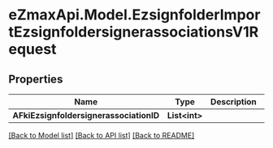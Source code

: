 
# eZmaxApi.Model.EzsignfolderImportEzsignfoldersignerassociationsV1Request

## Properties

Name | Type | Description | Notes
------------ | ------------- | ------------- | -------------
**AFkiEzsignfoldersignerassociationID** | **List&lt;int&gt;** |  | 

[[Back to Model list]](../README.md#documentation-for-models)
[[Back to API list]](../README.md#documentation-for-api-endpoints)
[[Back to README]](../README.md)

